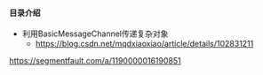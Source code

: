 #### 目录介绍



- 利用BasicMessageChannel传递复杂对象
    - https://blog.csdn.net/mqdxiaoxiao/article/details/102831211




https://segmentfault.com/a/1190000016190851




